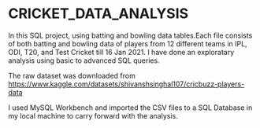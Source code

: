 # CRICKET_DATA_ANALYSIS

In this SQL project, using batting and bowling data tables.Each file consists of both batting and bowling data of players from 12 different teams in IPL, ODI, T20, and Test Cricket till 16 Jan 2021. 
I have done an exploratary analysis using basic to advanced SQL queries.

The raw dataset was downloaded from https://www.kaggle.com/datasets/shivanshsinghal107/cricbuzz-players-data

I used MySQL Workbench and imported the CSV files to a SQL Database in my local machine to carry forward with the analysis.
